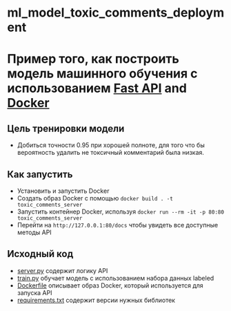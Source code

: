 # ml_model_toxic_comments_deployment

# Пример того, как построить модель машинного обучения с использованием [Fast API](https://fastapi.tiangolo.com/) and [Docker](https://www.docker.com/)

## Цель тренировки модели
* Добиться точности 0.95 при хорошей полноте, для того что бы вероятность удалить не токсичный комментарий была низкая.

## Как запустить
* Установить и запустить Docker
* Создать образ Docker с помощью `docker build . -t toxic_comments_server`
* Запустить контейнер Docker, используя `docker run --rm -it -p 80:80 toxic_comments_server`
* Перейти на `http://127.0.0.1:80/docs` чтобы увидеть все доступные методы API

## Исходный код
* [server.py](server.py) содержит логику API
* [train.py](train.py) обучает модель с использованием набора данных labeled
* [Dockerfile](Dockerfile) описывает образ Docker, который используется для запуска API
* [requirements.txt](requirements.txt) содержит версии нужных библиотек 
